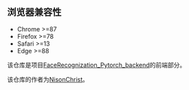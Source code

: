 ## 浏览器兼容性
- Chrome >=87
- Firefox >=78
- Safari >=13
- Edge >=88

该仓库是项目[FaceRecognization_Pytorch_backend](https://github.com/SydneyOwl/FaceRecognization_Pytorch_backend)的前端部分。

该仓库的作者为[NisonChrist](https://github.com/NisonChrist)。